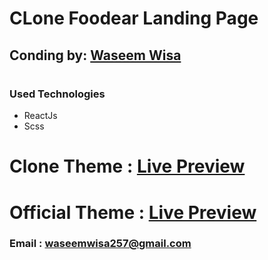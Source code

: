 # CLone Foodear Landing Page

## Conding by: [Waseem Wisa]("https://github.com/WaseemWisa") 
##

# 


### Used Technologies
* ReactJs
* Scss

# Clone Theme : [Live Preview](https://waseemwisa.github.io/Foodera)
# Official Theme : [Live Preview]("https://bit.ly/3xegCKK")


### Email : [waseemwisa257@gmail.com]("waseemwisa257@gmail.com")
